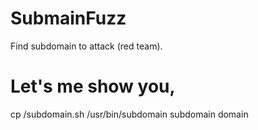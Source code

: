 # SubmainFuzz
Find subdomain to attack (red team).
# Let's me show you, 
cp <PATH TO FILE>/subdomain.sh /usr/bin/subdomain
subdomain domain
